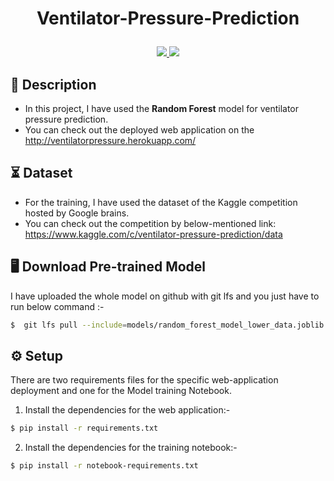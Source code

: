 <h1 align="center">
    <p>Ventilator-Pressure-Prediction</p>
</h1>

<p align="center">
    <a href="" alt="License">
        <img src="https://img.shields.io/badge/license-MIT-blue" />
    </a>
    <a href="" alt="Python Version">
        <img src="https://img.shields.io/badge/python-3.6%2C3.7%2C3.8-blue?logo=python" />
    </a>
</p> 

## 📝 Description
- In this project, I have used the **Random Forest** model for ventilator pressure prediction.
- You can check out the deployed web application on the  http://ventilatorpressure.herokuapp.com/

## ⏳ Dataset
- For the training, I have used the dataset of the Kaggle competition hosted by Google brains.
- You can check out the competition by below-mentioned link: https://www.kaggle.com/c/ventilator-pressure-prediction/data

## :desktop_computer: Download Pre-trained Model
I have uploaded the whole model on github with git lfs and you just have to run below command :-
```bash
$  git lfs pull --include=models/random_forest_model_lower_data.joblib

```

## :gear: Setup
There are two requirements files for the specific web-application deployment and one for the Model training Notebook.
 
1. Install the dependencies for the web application:-
```bash
$ pip install -r requirements.txt

```
2. Install the dependencies for the training notebook:-
```bash
$ pip install -r notebook-requirements.txt

```
